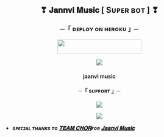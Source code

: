 <h2 align="center">
  ❣  𝐉𝐚𝐧𝐧𝐯𝐢 𝐌𝐮𝐬𝐢𝐜 [ Sᴜᴘᴇʀ ʙᴏᴛ ] ❣
</h2>

<h3 align="center">
    ─「 ᴅᴇᴩʟᴏʏ ᴏɴ ʜᴇʀᴏᴋᴜ 」─
</h3>

<p align="center"><a href="https://dashboard.heroku.com/new?template=https://github.com/anujjjjjjjjjj/ANURAG"> <img src="https://img.shields.io/badge/Deploy%20On%20Heroku-black?style=for-the-badge&logo=heroku" width="220" height="38.45"/></a></p>

<p align="center">
  <img src="https://files.catbox.moe/4me3tg.jpg">
</p>

<h4 align="center">
    jaanvi music
</h4>



<h4 align="center">
    ─「 sᴜᴩᴩᴏʀᴛ 」─
</h4>

<p align="center">
<a href="https://t.me/+v40WYcSPzpU2Y2Y1"><img src="https://img.shields.io/badge/-Support%20Group-blue.svg?style=for-the-badge&logo=Telegram"></a>
</p>
<p align="center">
<a href="https://t.me/TEAM_CHOR"><img src="https://img.shields.io/badge/-Support%20Channel-blue.svg?style=for-the-badge&logo=Telegram"></a>
</p>

- <b> _sᴩᴇᴄɪᴀʟ ᴛʜᴀɴᴋs ᴛᴏ [𝐓𝐄𝐀𝐌 𝐂𝐇𝐎𝐑](https://t.me/TEAM_CHOR)ғᴏʀ [𝐉𝐚𝐚𝐧𝐯𝐢 𝐌𝐮𝐬𝐢𝐜](https://t.me/TEAM_CHOR)_</b>
